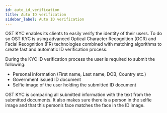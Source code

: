 ```yaml
---
id: auto_id_verification
title: Auto ID verification
sidebar_label: Auto ID verification
---
```


OST KYC enables its clients to easily verify the identity of their users. To do so OST KYC is using advanced Optical Character Recognition (OCR) and Facial Recognition (FR) technologies combined with matching algorithms to create fast and automatic ID verification process. 

During the KYC ID verification process the user is required to submit the following:

* Personal information (First name, Last name, DOB, Country etc.)
* Government issued ID document 
* Selfie image of the user holding the submitted ID document 

OST KYC is comparing all submitted information with the text from the submitted documents. It also makes sure there is a person in the selfie image and that this person’s face matches the face in the ID image. 
